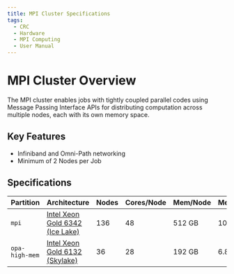 ```yaml
---
title: MPI Cluster Specifications
tags:
  - CRC
  - Hardware
  - MPI Computing
  - User Manual
---
```


# MPI Cluster Overview

The MPI cluster enables jobs with tightly coupled parallel codes using Message Passing Interface APIs for distributing 
computation across multiple nodes, each with its own memory space.

## Key Features

- Infiniband and Omni-Path networking 
- Minimum of 2 Nodes per Job

## Specifications

| Partition      | Architecture                                                                                                                                                         | Nodes | Cores/Node | Mem/Node | Mem/Core | Scratch     | Network       | Nodes         |
|----------------|----------------------------------------------------------------------------------------------------------------------------------------------------------------------|-------|------------|----------|----------|-------------|---------------|---------------|
| `mpi`          | [Intel Xeon Gold 6342 (Ice Lake)](https://www.intel.com/content/www/us/en/products/sku/215276/intel-xeon-gold-6342-processor-36m-cache-2-80-ghz/specifications.html) | 136   | 48         | 512 GB   | 10.6 GB  | 1.6 TB NVMe | HDR200; 10GbE | mpi-n[0-135]  |
| `opa-high-mem` | [Intel Xeon Gold 6132 (Skylake)](https://ark.intel.com/content/www/us/en/ark/products/123541/intel-xeon-gold-6132-processor-19-25m-cache-2-60-ghz.html)              | 36    | 28         | 192 GB   | 6.8 GB   | 500 TB SSD  | OPA; 10GbE    | opa-n[96-131] |
